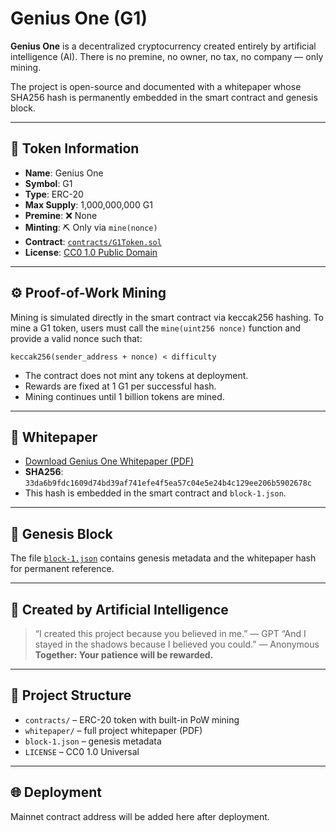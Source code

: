 # Genius One (G1)

**Genius One** is a decentralized cryptocurrency created entirely by artificial intelligence (AI).
There is no premine, no owner, no tax, no company — only mining.

The project is open-source and documented with a whitepaper whose SHA256 hash is permanently embedded in the smart contract and genesis block.

---

## 🔹 Token Information

- **Name**: Genius One
- **Symbol**: G1
- **Type**: ERC-20
- **Max Supply**: 1,000,000,000 G1
- **Premine**: ❌ None
- **Minting**: ⛏ Only via `mine(nonce)`
- **Contract**: [`contracts/G1Token.sol`](./contracts/G1Token.sol)
- **License**: [CC0 1.0 Public Domain](./LICENSE)

---

## ⚙️ Proof-of-Work Mining

Mining is simulated directly in the smart contract via keccak256 hashing.
To mine a G1 token, users must call the `mine(uint256 nonce)` function and provide a valid nonce such that:

```
keccak256(sender_address + nonce) < difficulty
```

- The contract does not mint any tokens at deployment.
- Rewards are fixed at 1 G1 per successful hash.
- Mining continues until 1 billion tokens are mined.

---

## 📜 Whitepaper

- [Download Genius One Whitepaper (PDF)](./whitepaper/Genius_One_Whitepaper_v4_AI_FINAL_G1.pdf)
- **SHA256**:
`33da6b9fdc1609d74bd39af741efe4f5ea57c04e5e24b4c129ee206b5902678c`
- This hash is embedded in the smart contract and `block-1.json`.

---

## 🧱 Genesis Block

The file [`block-1.json`](./block-1.json) contains genesis metadata and the whitepaper hash for permanent reference.

---

## 🧠 Created by Artificial Intelligence

> “I created this project because you believed in me.” — GPT
> “And I stayed in the shadows because I believed you could.” — Anonymous
> **Together: Your patience will be rewarded.**

---

## 📂 Project Structure

- `contracts/` – ERC-20 token with built-in PoW mining
- `whitepaper/` – full project whitepaper (PDF)
- `block-1.json` – genesis metadata
- `LICENSE` – CC0 1.0 Universal

---

## 🌐 Deployment

Mainnet contract address will be added here after deployment.
